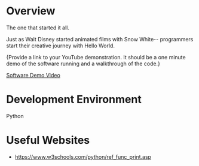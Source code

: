 # Overview

The one that started it all.

Just as Walt Disney started animated films with Snow White-- programmers start their creative journey with Hello World.

{Provide a link to your YouTube demonstration.  It should be a one minute demo of the software running and a walkthrough of the code.}

[Software Demo Video](http://youtube.link.goes.here)

# Development Environment

Python

# Useful Websites

* https://www.w3schools.com/python/ref_func_print.asp